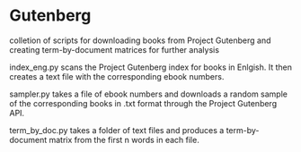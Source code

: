 # Gutenberg
colletion of scripts for downloading books from Project Gutenberg and creating term-by-document matrices for further analysis

index_eng.py scans the Project Gutenberg index for books in Enlgish. It then creates a text file with the corresponding ebook numbers.

sampler.py takes a file of ebook numbers and downloads a random sample of the corresponding books in .txt format through the Project Gutenberg API.

term_by_doc.py takes a folder of text files and produces a term-by-document matrix from the first n words in each file.
